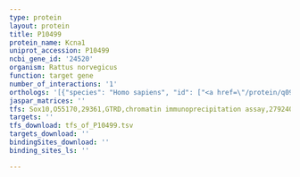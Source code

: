 ```yaml
---
type: protein
layout: protein
title: P10499
protein_name: Kcna1
uniprot_accession: P10499
ncbi_gene_id: '24520'
organism: Rattus norvegicus
function: target gene
number_of_interactions: '1'
orthologs: '[{"species": "Homo sapiens", "id": ["<a href=\"/protein/q09470\">Q09470</a>"]}, {"species": "Danio rerio", "id": ["<a href=\"/protein/e7ffe9\">E7FFE9</a>", "<a href=\"/protein/e7fej3\">E7FEJ3</a>"]}, {"species": "Mus musculus", "id": ["<a href=\"/protein/p16388\">P16388</a>"]}]'
jaspar_matrices: ''
tfs: Sox10,O55170,29361,GTRD,chromatin immunoprecipitation assay,27924024%5Buid%5D,No
targets: ''
tfs_download: tfs_of_P10499.tsv
targets_download: ''
bindingSites_download: ''
binding_sites_ls: ''

---
```

